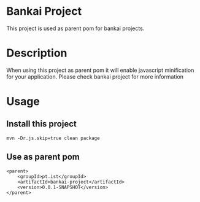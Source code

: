 Bankai Project
=============

This project is used as parent pom for bankai projects.

Description
=============

When using this project as parent pom it will enable javascript minification for your application.
Please check bankai project for more information

Usage
=============

Install this project
-------------
    mvn -Dr.js.skip=true clean package

Use as parent pom
-------------
    <parent>
        <groupId>pt.ist</groupId>
        <artifactId>bankai-project</artifactId>
        <version>0.0.1-SNAPSHOT</version>
    </parent>
